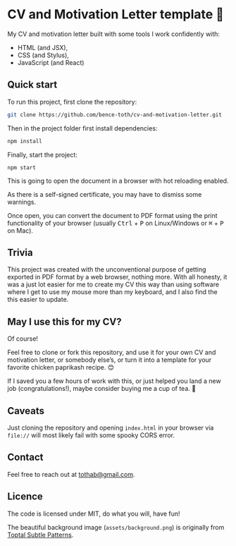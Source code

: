 # CV and Motivation Letter template :page_facing_up:

My CV and motivation letter built with some tools I work confidently with:
- HTML (and JSX),
- CSS (and Stylus),
- JavaScript (and React)


## Quick start

To run this project, first clone the repository:

```sh
git clone https://github.com/bence-toth/cv-and-motivation-letter.git
```

Then in the project folder first install dependencies:

```sh
npm install
```

Finally, start the project:

```
npm start
```

This is going to open the document in a browser with hot reloading enabled.

As there is a self-signed certificate, you may have to dismiss some warnings.

Once open, you can convert the document to PDF format using the print functionality of your browser (usually <kbd>Ctrl</kbd>&nbsp;+&nbsp;<kbd>P</kbd> on Linux/Windows or <kbd>⌘</kbd>&nbsp;+&nbsp;<kbd>P</kbd> on Mac).


## Trivia

This project was created with the unconventional purpose of getting exported in PDF format by a web browser, nothing more. With all honesty, it was a just lot easier for me to create my CV this way than using software where I get to use my mouse more than my keyboard, and I also find the this easier to update.


## May I use this for my CV?

Of course!

Feel free to clone or fork this repository, and use it for your own CV and motivation letter, or somebody else’s, or turn it into a template for your favorite chicken paprikash recipe. :blush:

If I saved you a few hours of work with this, or just helped you land a new job (congratulations!), maybe consider buying me a cup of tea. :tea:


## Caveats

Just cloning the repository and opening `index.html` in your browser via `file://` will most likely fail with some spooky CORS error.


## Contact

Feel free to reach out at tothab@gmail.com.


## Licence

The code is licensed under MIT, do what you will, have fun!

The beautiful background image (`assets/background.png`) is originally from [Toptal Subtle Patterns](https://www.toptal.com/designers/subtlepatterns/xv/).

